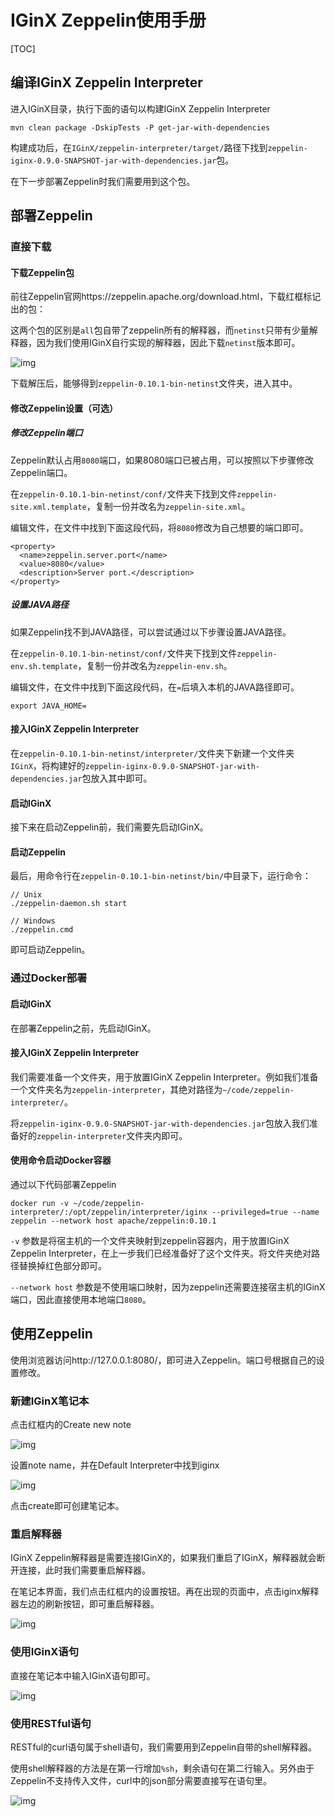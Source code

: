 # IGinX Zeppelin使用手册

[TOC]

## 编译IGinX Zeppelin Interpreter

进入IGinX目录，执行下面的语句以构建IGinX Zeppelin Interpreter

```Shell
mvn clean package -DskipTests -P get-jar-with-dependencies    
```

构建成功后，在`IGinX/zeppelin-interpreter/target/`路径下找到`zeppelin-iginx-0.9.0-SNAPSHOT-jar-with-dependencies.jar`包。

在下一步部署Zeppelin时我们需要用到这个包。

## 部署Zeppelin

### 直接下载

#### 下载Zeppelin包

前往Zeppelin官网https://zeppelin.apache.org/download.html，下载红框标记出的包：

这两个包的区别是`all`包自带了zeppelin所有的解释器，而`netinst`只带有少量解释器，因为我们使用IGinX自行实现的解释器，因此下载`netinst`版本即可。

![img](../images/IGinXZeppelin/zeppelin_download_page.png)

下载解压后，能够得到`zeppelin-0.10.1-bin-netinst`文件夹，进入其中。

#### 修改Zeppelin设置（可选）

##### 修改Zeppelin端口

Zeppelin默认占用`8080`端口，如果8080端口已被占用，可以按照以下步骤修改Zeppelin端口。

在`zeppelin-0.10.1-bin-netinst/conf/`文件夹下找到文件`zeppelin-site.xml.template`，复制一份并改名为`zeppelin-site.xml`。

编辑文件，在文件中找到下面这段代码，将`8080`修改为自己想要的端口即可。

```Shell
<property>
  <name>zeppelin.server.port</name>
  <value>8080</value>
  <description>Server port.</description>
</property>
```

##### 设置JAVA路径

如果Zeppelin找不到JAVA路径，可以尝试通过以下步骤设置JAVA路径。

在`zeppelin-0.10.1-bin-netinst/conf/`文件夹下找到文件`zeppelin-env.sh.template`，复制一份并改名为`zeppelin-env.sh`。

编辑文件，在文件中找到下面这段代码，在`=`后填入本机的JAVA路径即可。

```Shell
export JAVA_HOME=
```

#### 接入IGinX Zeppelin Interpreter

在`zeppelin-0.10.1-bin-netinst/interpreter/`文件夹下新建一个文件夹`IGinX`，将构建好的`zeppelin-iginx-0.9.0-SNAPSHOT-jar-with-dependencies.jar`包放入其中即可。

#### 启动IGinX

接下来在启动Zeppelin前，我们需要先启动IGinX。

#### 启动Zeppelin

最后，用命令行在`zeppelin-0.10.1-bin-netinst/bin/`中目录下，运行命令：

```Shell
// Unix
./zeppelin-daemon.sh start

// Windows
./zeppelin.cmd
```

即可启动Zeppelin。

### 通过Docker部署

#### 启动IGinX

在部署Zeppelin之前，先启动IGinX。

#### 接入IGinX Zeppelin Interpreter

我们需要准备一个文件夹，用于放置IGinX Zeppelin Interpreter。例如我们准备一个文件夹名为`zeppelin-interpreter`，其绝对路径为`~/code/zeppelin-interpreter/`。

将`zeppelin-iginx-0.9.0-SNAPSHOT-jar-with-dependencies.jar`包放入我们准备好的`zeppelin-interpreter`文件夹内即可。

#### 使用命令启动Docker容器

通过以下代码部署Zeppelin

```Shell
docker run -v ~/code/zeppelin-interpreter/:/opt/zeppelin/interpreter/iginx --privileged=true --name zeppelin --network host apache/zeppelin:0.10.1
```

`-v` 参数是将宿主机的一个文件夹映射到zeppelin容器内，用于放置IGinX Zeppelin Interpreter，在上一步我们已经准备好了这个文件夹。将文件夹绝对路径替换掉红色部分即可。

`--network host` 参数是不使用端口映射，因为zeppelin还需要连接宿主机的IGinX端口，因此直接使用本地端口`8080`。

## 使用Zeppelin

使用浏览器访问http://127.0.0.1:8080/，即可进入Zeppelin。端口号根据自己的设置修改。

### 新建IGinX笔记本

点击红框内的Create new note

![img](../images/IGinXZeppelin/create_new_note.png)

设置note name，并在Default Interpreter中找到iginx

![img](../images/IGinXZeppelin/set_new_note.png)

点击create即可创建笔记本。

### 重启解释器

IGinX Zeppelin解释器是需要连接IGinX的，如果我们重启了IGinX，解释器就会断开连接，此时我们需要重启解释器。

在笔记本界面，我们点击红框内的设置按钮。再在出现的页面中，点击iginx解释器左边的刷新按钮，即可重启解释器。

![img](../images/IGinXZeppelin/restart_interpreter.png)

### 使用IGinX语句

直接在笔记本中输入IGinX语句即可。

![img](../images/IGinXZeppelin/iginx_sql.png)

### 使用RESTful语句

RESTful的curl语句属于shell语句，我们需要用到Zeppelin自带的shell解释器。

使用shell解释器的方法是在第一行增加`%sh`，剩余语句在第二行输入。另外由于Zeppelin不支持传入文件，curl中的json部分需要直接写在语句里。

![img](../images/IGinXZeppelin/restful.png)
